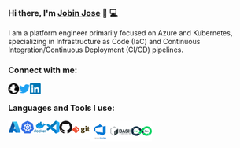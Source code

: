 <!--
**cloudyjobin/cloudyjobin** is a ✨ _special_ ✨ repository because its `README.md` (this file) appears on your GitHub profile.

Here are some ideas to get you started:

- 🔭 I’m currently working on ...
- 🌱 I’m currently learning ...
- 👯 I’m looking to collaborate on ...
- 🤔 I’m looking for help with ...
- 💬 Ask me about ...
- 📫 How to reach me: ...
- 😄 Pronouns: ...
- ⚡ Fun fact: ...
-->

### Hi there, I'm [Jobin Jose][website] 👋 💻

I am a platform engineer primarily focused on Azure and Kubernetes, specializing in Infrastructure as Code (IaC) and Continuous Integration/Continuous Deployment (CI/CD) pipelines.




### Connect with me:

[<img align="left" alt="About Me" width="22px" src="https://raw.githubusercontent.com/iconic/open-iconic/master/svg/globe.svg" />][website] 
[<img align="left" alt="Twitter" width="22px" src="https://raw.githubusercontent.com/cloudyjobin/cloudyjobin/main/images/twitter.svg" />][twitter]
[<img align="left" alt="LinkedIn" width="22px" src="https://raw.githubusercontent.com/cloudyjobin/cloudyjobin/main/images/linkedin.svg" />][linkedin]
<br />

### Languages and Tools I use:

<img align="left" alt="Azure" width="26px" src="https://github.com/github/explore/blob/cbe43f9176f0609329c713c62b569b9c2d0d2e6f/topics/azure/azure.png" />
<img align="left" alt="Kubernetes" width="26px" src="https://github.com/github/explore/blob/cbe43f9176f0609329c713c62b569b9c2d0d2e6f/topics/kubernetes/kubernetes.png" />
<img align="left" alt="Docker" width="26px" src="https://raw.githubusercontent.com/github/explore/80688e429a7d4ef2fca1e82350fe8e3517d3494d/topics/docker/docker.png" />
<img align="left" alt="Visual Studio Code" width="26px" src="https://github.com/github/explore/blob/cbe43f9176f0609329c713c62b569b9c2d0d2e6f/topics/visual-studio-code/visual-studio-code.png" />
<img align="left" alt="GitHub" width="26px" src="https://raw.githubusercontent.com/github/explore/78df643247d429f6cc873026c0622819ad797942/topics/github/github.png" />
<img align="left" alt="Git" width="36px" src="https://raw.githubusercontent.com/github/explore/80688e429a7d4ef2fca1e82350fe8e3517d3494d/topics/git/git.png" />
<img align="left" alt="Azure Devops" width="42px" src="https://github.com/github/explore/blob/cbe43f9176f0609329c713c62b569b9c2d0d2e6f/topics/azure-devops/azure-devops.png" />
<img align="left" alt="BASH" width="42px" src="https://github.com/github/explore/blob/cbe43f9176f0609329c713c62b569b9c2d0d2e6f/topics/bash/bash.png" />
<img align="left" alt="DevOps" width="42px" src="https://github.com/github/explore/blob/cbe43f9176f0609329c713c62b569b9c2d0d2e6f/topics/devops/devops.png" />
<br />


[website]: https://jobinjose.com
[twitter]: https://twitter.com/jobinjosem
[linkedin]: https://linkedin.com/in/jobinjosem

